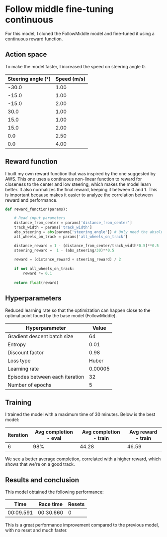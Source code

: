 # Follow middle fine-tuning continuous

For this model, I cloned the FollowMiddle model and fine-tuned it using a continuous reward function.

## Action space

To make the model faster, I increased the speed on steering angle 0.

|Steering angle (°)|Speed (m/s)|
|---|---|
|-30.0|1.00|
|-15.0|1.00|
|-15.0|2.00|
|30.0|1.00|
|15.0|1.00|
|15.0|2.00|
|0.0|2.50|
|0.0|4.00|

## Reward function

I built my own reward function that was inspired by the one suggested by AWS. This one uses a continuous non-linear function to reward for closeness to the center and low steering, which makes the model learn better. It also normalizes the final reward, keeping it between 0 and 1. This is important because makes it easier to analyze the correlation between reward and performance.

```python
def reward_function(params):

    # Read input parameters
    distance_from_center = params['distance_from_center']
    track_width = params['track_width']
    abs_steering = abs(params['steering_angle']) # Only need the absolute steering angle
    all_wheels_on_track = params['all_wheels_on_track']

    distance_reward = 1 - (distance_from_center/track_width*0.5)**0.5  
    steering_reward =  1 - (abs_steering/30)**0.5
    
    reward = (distance_reward + steering_reward) / 2
    
    if not all_wheels_on_track:
        reward *= 0.1
    
    return float(reward)
```

## Hyperparameters

Reduced learning rate so that the optimization can happen close to the optimal point found by the base model (FollowMiddle).

|Hyperparameter|Value|
|---|---|
|Gradient descent batch size|64|
|Entropy|0.01|
|Discount factor|0.98|
|Loss type|Huber|
|Learning rate|0.00005|
|Episodes between each iteration|32|
|Number of epochs|5|

## Training

I trained the model with a maximum time of 30 minutes. Below is the best model:

|Iteration|Avg completion - eval|Avg completion - train|Avg reward - train|
|---|---|---|---|
|6|98%|44.28|46.59|

We see a better average completion, correlated with a higher reward, which shows that we're on a good track.

## Results and conclusion

This model obtained the following performance:

|Time|Race time|Resets|
|---|---|---|
|00:09.591|00:30.660|0|

This is a great performance improvement compared to the previous model, with no reset and much faster.